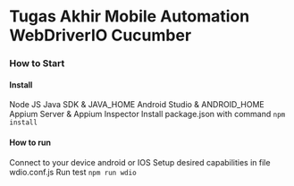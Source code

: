 # Tugas Akhir Mobile Automation WebDriverIO Cucumber
### How to Start

#### Install

Node JS
Java SDK & JAVA_HOME
Android Studio & ANDROID_HOME
Appium Server & Appium Inspector
Install package.json with command
  `npm install`
  
#### How to run
Connect to your device android or IOS
Setup desired capabilities in file wdio.conf.js
Run test
  `npm run wdio`
